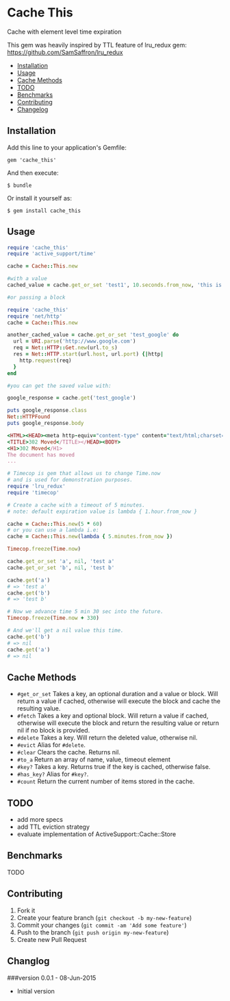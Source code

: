 # Cache This
Cache with element level time expiration

This gem was heavily inspired by TTL feature of lru_redux gem: https://github.com/SamSaffron/lru_redux

- [Installation](#installation)
- [Usage](#usage)
- [Cache Methods](#cache-methods)
- [TODO](#todo)
- [Benchmarks](#benchmarks)
- [Contributing](#contributing)
- [Changelog](#changelog)

## Installation

Add this line to your application's Gemfile:

    gem 'cache_this'

And then execute:

    $ bundle

Or install it yourself as:

    $ gem install cache_this

## Usage

```ruby
require 'cache_this'
require 'active_support/time'

cache = Cache::This.new

#with a value
cached_value = cache.get_or_set 'test1', 10.seconds.from_now, 'this is a cached value that will last only 10 seconds'

#or passing a block

require 'cache_this'
require 'net/http'
cache = Cache::This.new

another_cached_value = cache.get_or_set 'test_google' do
  url = URI.parse('http://www.google.com')
  req = Net::HTTP::Get.new(url.to_s)
  res = Net::HTTP.start(url.host, url.port) {|http|
    http.request(req)
  }
end

#you can get the saved value with:

google_response = cache.get('test_google')

puts google_response.class
Net::HTTPFound
puts google_response.body

<HTML><HEAD><meta http-equiv="content-type" content="text/html;charset=utf-8">
<TITLE>302 Moved</TITLE></HEAD><BODY>
<H1>302 Moved</H1>
The document has moved
...

```


```ruby
# Timecop is gem that allows us to change Time.now
# and is used for demonstration purposes.
require 'lru_redux'
require 'timecop'

# Create a cache with a timeout of 5 minutes.
# note: default expiration value is lambda { 1.hour.from_now }

cache = Cache::This.new(5 * 60)
# or you can use a lambda i.e:
cache = Cache::This.new(lambda { 5.minutes.from_now })

Timecop.freeze(Time.now)

cache.get_or_set 'a', nil, 'test a'
cache.get_or_set 'b', nil, 'test b'

cache.get('a')
# => 'test a'
cache.get('b')
# => 'test b'

# Now we advance time 5 min 30 sec into the future.
Timecop.freeze(Time.now + 330)

# And we'll get a nil value this time.
cache.get('b')
# => nil
cache.get('a')
# => nil

```

## Cache Methods
- `#get_or_set` Takes a key, an optional duration and a value or block.  Will return a value if cached, otherwise will execute the block and cache the resulting value.
- `#fetch` Takes a key and optional block.  Will return a value if cached, otherwise will execute the block and return the resulting value or return nil if no block is provided.
- `#delete` Takes a key.  Will return the deleted value, otherwise nil.
- `#evict` Alias for `#delete`.
- `#clear` Clears the cache. Returns nil.
- `#to_a` Return an array of name, value, timeout element
- `#key?` Takes a key.  Returns true if the key is cached, otherwise false.
- `#has_key?` Alias for `#key?`.
- `#count` Return the current number of items stored in the cache.

## TODO

- add more specs
- add TTL eviction strategy
- evaluate implementation of ActiveSupport::Cache::Store


## Benchmarks

TODO

## Contributing

1. Fork it
2. Create your feature branch (`git checkout -b my-new-feature`)
3. Commit your changes (`git commit -am 'Add some feature'`)
4. Push to the branch (`git push origin my-new-feature`)
5. Create new Pull Request

## Changlog
###version 0.0.1 - 08-Jun-2015

- Initial version
